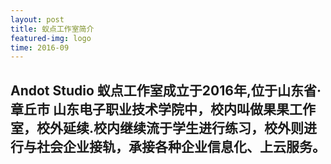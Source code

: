 ```yaml
---
layout: post
title: 蚁点工作室简介
featured-img: logo
time: 2016-09
---
```

## Andot Studio 蚁点工作室成立于2016年,位于山东省·章丘市 山东电子职业技术学院中，校内叫做果果工作室，校外延续.校内继续流于学生进行练习，校外则进行与社会企业接轨，承接各种企业信息化、上云服务。